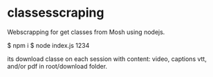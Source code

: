 # classesscraping
Webscrapping for get classes from Mosh using nodejs.

$ npm i
$ node index.js 1234

its download classe on each session with content: video, captions vtt, and/or pdf in root/download folder.

